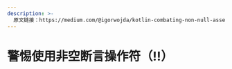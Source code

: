 ```yaml
---
description: >-
  原文链接：https://medium.com/@igorwojda/kotlin-combating-non-null-assertions-5282d7b97205
---
```


# 警惕使用非空断言操作符（!!）

